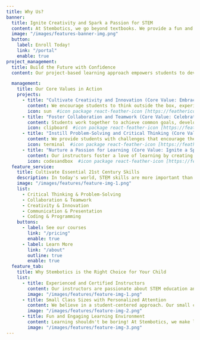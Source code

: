 ```yaml
---
title: Why Us?
banner:
  title: Ignite Creativity and Spark a Passion for STEM
  content: At Stembotics, we go beyond textbooks. We provide a fun and engaging environment where students can learn the fundamentals of Science, Technology, Engineering, and Math (STEM) through hands-on robotics exploration.
  image: "/images/features-banner-img.png"
  button:
    label: Enroll Today!
    link: "/portal"
    enable: true
project_management:
  title: Build the Future with Confidence
  content: Our project-based learning approach empowers students to develop critical thinking, problem-solving, and teamwork skills – all essential for success in the ever-evolving world of STEM.

  management:
    title: Our Core Values in Action
    projects:
      - title: "Cultivate Creativity and Innovation (Core Value: Embrace Exploration)"
        content: We encourage students to think outside the box, experiment with new ideas, and design unique robotic solutions.
        icon: sun  #icon package react-feather-icon [https://feathericons.com/]
      - title: "Foster Collaboration and Teamwork (Core Value: Celebrate Collaboration)"
        content: Students work together to achieve common goals, developing communication and teamwork skills essential for success.
        icon: clipboard  #icon package react-feather-icon [https://feathericons.com/]
      - title: "Instill Problem-Solving and Critical Thinking (Core Value: Empower Problem-Solvers)"
        content: We provide students with challenges that encourage them to think critically, analyze problems, and develop effective solutions.
        icon: terminal  #icon package react-feather-icon [https://feathericons.com/]
      - title: "Nurture a Passion for Learning (Core Value: Ignite a Spark)"
        content: Our instructors foster a love of learning by creating a fun and engaging environment that sparks curiosity and a desire to explore.
        icon: codesandbox  #icon package react-feather-icon [https://feathericons.com/]
  feature_service:
    title: Cultivate Essential 21st Century Skills
    description: In today's world, STEM skills are more important than ever. At Stembotics, we help students develop the skills they need to thrive in the future.
    image: "/images/features/feature-img-1.png"
    list:
      - Critical Thinking & Problem-Solving
      - Collaboration & Teamwork
      - Creativity & Innovation
      - Communication & Presentation
      - Coding & Programming
    buttons:
      - label: See our courses 
        link: "/pricing"
        enable: true
      - label: Learn More
        link: "/about"
        outline: true
        enable: true
  feature_tab:
    title: Why Stembotics is the Right Choice for Your Child
    list:
      - title: Experienced and Certified Instructors 
        content: Our instructors are passionate about STEM education and dedicated to helping each student reach their full potential.
        image: "/images/features/feature-img-1.png" 
      - title: Small Class Sizes with Personalized Attention 
        content: We believe in a student-centered approach. Our small class sizes ensure that each student receives the individualized support they need to succeed. 
        image: "/images/features/feature-img-2.png" 
      - title: Fun and Engaging Learning Environment 
        content: Learning shouldn't be boring! At Stembotics, we make learning STEM fun and interactive, sparking a lifelong passion for discovery. 
        image: "/images/features/feature-img-3.png"
---
```

